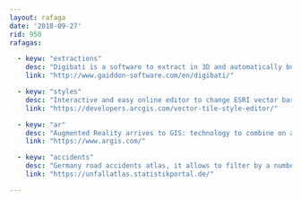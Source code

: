 ```yaml
---
layout: rafaga
date: '2018-09-27'
rid: 950
rafagas:

  - keyw: "extractions"
    desc: "Digibati is a software to extract in 3D and automatically building footprints and trees using othoimages"
    link: "http://www.gaiddon-software.com/en/digibati/"

  - keyw: "styles"
    desc: "Interactive and easy online editor to change ESRI vector basemaps styles, allowing to change almost every aspect of them"
    link: "https://developers.arcgis.com/vector-tile-style-editor/"

  - keyw: "ar"
    desc: "Augmented Reality arrives to GIS: technology to combine on a mobile device data and digital layers with a real world image "
    link: "https://www.argis.com/"

  - keyw: "accidents"
    desc: "Germany road accidents atlas, it allows to filter by a number of variables"
    link: "https://unfallatlas.statistikportal.de/"

---
```

